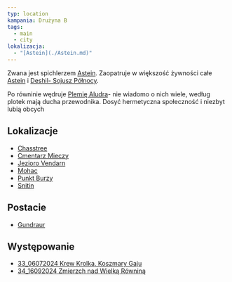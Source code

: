 ```yaml
---
typ: location
kampania: Drużyna B
tags:
  - main
  - city
lokalizacja:
  - "[Astein](./Astein.md)"
---
```

Zwana jest spichlerzem [Astein](./Astein.md). Zaopatruje w większość żywności całe [Astein](./Astein.md) i [Deshil- Sojusz Północy](./Deshil-%20Sojusz%20P%C3%B3%C5%82nocy.md). 

Po równinie wędruje [Plemię Aludra](../organizacje/Plemi%C4%99%20Aludra.md)- nie wiadomo o nich wiele, według plotek mają ducha przewodnika. Dosyć hermetyczna społeczność i niezbyt lubią obcych

## Lokalizacje
- [Chasstree](./Chasstree.md)
- [Cmentarz Mieczy](./Cmentarz%20Mieczy.md)
- [Jezioro Vendarn](./Jezioro%20Vendarn.md)
- [Mohac](./Mohac.md)
- [Punkt Burzy](./Punkt%20Burzy.md)
- [Snitin](./Snitin.md)

## Postacie
- [Gundraur](../NPC/Gundraur.md)

## Występowanie
- [33_06072024 Krew Krolka, Koszmary Gaju](../sesje/33_06072024%20Krew%20Krolka,%20Koszmary%20Gaju.md)
- [34_16092024 Zmierzch nad Wielką Równiną](../sesje/34_16092024%20Zmierzch%20nad%20Wielk%C4%85%20R%C3%B3wnin%C4%85.md)
